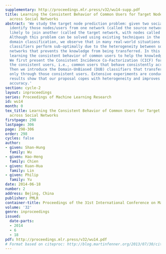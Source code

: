 ```yaml
---
supplementary: http://proceedings.mlr.press/v32/wu14-supp.pdf
title: Learning the Consistent Behavior of Common Users for Target Node Prediction
  across Social Networks
abstract: 'We study the target node prediction problem: given two social networks,
  identify those nodes/users from one network (called the source network) who are
  likely to join another (called the target network, with nodes called target nodes).
  Although this problem can be solved using existing techniques in the field of cross
  domain classification, we observe that in many real-world situations the cross-domain
  classifiers perform sub-optimally due to the heterogeneity between source and target
  networks that prevents the knowledge from being transferred. In this paper, we propose
  learning the consistent behavior of common users to help the knowledge transfer.
  We first present the Consistent Incidence Co-Factorization (CICF) for identifying
  the consistent users, i.e., common users that behave consistently across networks.
  Then we introduce the Domain-UnBiased (DUB) classifiers that transfer knowledge
  only through those consistent users. Extensive experiments are conducted and the
  results show that our proposal copes with heterogeneity and improves prediction
  accuracy.'
section: cycle-2
layout: inproceedings
series: Proceedings of Machine Learning Research
id: wu14
month: 0
tex_title: Learning the Consistent Behavior of Common Users for Target Node Prediction
  across Social Networks
firstpage: 298
lastpage: 306
page: 298-306
order: 298
cycles: false
author:
- given: Shan-Hung
  family: Wu
- given: Hao-Heng
  family: Chien
- given: Kuan-Hua
  family: Lin
- given: Philip
  family: Yu
date: 2014-06-18
number: 2
address: Bejing, China
publisher: PMLR
container-title: Proceedings of the 31st International Conference on Machine Learning
volume: '32'
genre: inproceedings
issued:
  date-parts:
  - 2014
  - 6
  - 18
pdf: http://proceedings.mlr.press/v32/wu14.pdf
# Format based on citeproc: http://blog.martinfenner.org/2013/07/30/citeproc-yaml-for-bibliographies/
---
```

